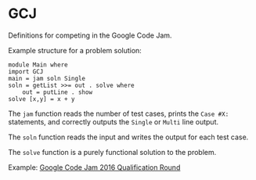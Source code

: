 GCJ
===

Definitions for competing in the Google Code Jam.

Example structure for a problem solution:

    module Main where
    import GCJ
    main = jam soln Single
    soln = getList >>= out . solve where
        out = putLine . show
    solve [x,y] = x + y

The `jam` function reads the number of test cases, prints the `Case #X:` statements, and correctly outputs the `Single` or `Multi` line output.

The `soln` function reads the input and writes the output for each test case.

The `solve` function is a purely functional solution to the problem.

Example: [Google Code Jam 2016 Qualification Round](https://github.com/instinctive/gcj2016q)

